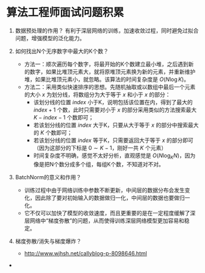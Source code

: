 # 算法工程师面试问题积累
1. 数据预处理的作用？
有利于深层网络的训练，加速收敛过程，同时避免过拟合问题，增强模型的泛化能力。

2. 如何找出N个无序数字中最大的K个数？
    - 方法一：顺次遍历每个数字，将最开始的K个数建立最小堆，之后遇到新的数字，如果比堆顶元素大，就将原堆顶元素换为新的元素，并重新维护堆，如果比堆顶元素小，就忽略。该算法的时间复杂度是 $O(N\log{K})$。
    - 方法二：采用类似快速排序的思想。先随机抽取或以数组中最后一个元素的大小 $x$ 为划分线，将数组分为大于等于 $x$ 和小于 $x$ 的部分：
        - 该划分线的位置 $index$ 小于K，说明包括该位置在内，得到了最大的 $index+1$ 个数，此时只需要对小于 $x$ 的部分采用类似的方法搜索最大 $K-index-1$ 个数即可；
        - 若该划分线的位置 $index$ 大于K，只要从大于等于 $x$ 的部分中搜索最大的 $K$ 个数即可；
        - 若该划分线的位置 $index$ 等于K，只需要返回大于等于 $x$ 的部分即可（因为这部分的下标是 $0\sim K-1$，刚好一共 $K$ 个元素）
        - 时间复杂度不明确，感觉不太好分析，直观感觉是 $O(N\log_K{N})$，因为像是把N个数分成多个组，每组K个数，不知道对不对。

3. BatchNorm的意义和作用？
    - 训练过程中由于网络训练中参数不断更新，中间层的数据分布会发生变化，因此除了要对初始输入的数据做归一化，中间层的数据也要做归一化。
    - 它不仅可以加快了模型的收敛速度，而且更重要的是在一定程度缓解了深层网络中“梯度弥散”的问题，从而使得训练深层网络模型更加容易和稳定。

4. 梯度弥散/消失与梯度爆炸？
    - http://www.wjhsh.net/callyblog-p-8098646.html

- 